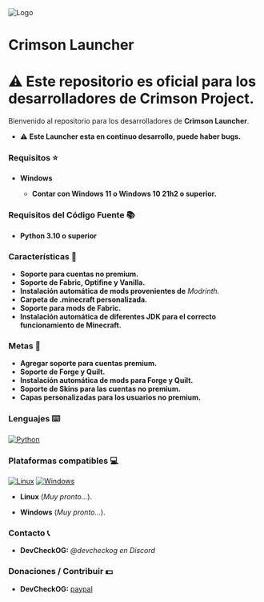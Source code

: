 <img alt="Logo" src="https://github.com/DevCheckOG/CrimsonProject-Dev/blob/main/Crimson%20Project%2Fassets%2Flogo.png">

# Crimson Launcher

# ⚠️ Este repositorio es oficial para los desarrolladores de Crimson Project.

Bienvenido al repositorio para los desarrolladores de **Crimson Launcher**.

- ⚠️ **Este Launcher esta en continuo desarrollo, puede haber bugs.**

### Requisitos ⭐
       
- **Windows**

    - **Contar con Windows 11 o Windows 10 21h2 o superior.**
            
### Requisitos del Código Fuente 📚

- **Python 3.10 o superior**

### Características 💎

- **Soporte para cuentas no premium.**
- **Soporte de Fabric, Optifine y Vanilla.**
- **Instalación automática de mods provenientes de** *Modrinth.*
- **Carpeta de .minecraft personalizada.**
- **Soporte para mods de Fabric.**
- **Instalación automática de diferentes JDK para el correcto funcionamiento de Minecraft.**

### Metas 💪

- **Agregar soporte para cuentas premium.**
- **Soporte de Forge y Quilt.**
- **Instalación automática de mods para Forge y Quilt.**
- **Soporte de Skins para las cuentas no premium.**
- **Capas personalizadas para los usuarios no premium.**
  
### Lenguajes ⌨️

<a href="https://github.com/DevCheckOG"><img alt="Python" src="https://img.shields.io/badge/Python-14354C?style=for-the-badge&logo=python&logoColor=white"></a>

### Plataformas compatibles 💻

<a href="https://github.com/DevCheckOG"><img alt="Linux" src="https://img.shields.io/badge/Linux-FCC624?style=for-the-badge&logo=linux&logoColor=black"></a> <a href="https://github.com/DevCheckOG"><img alt="Windows" src="https://img.shields.io/badge/Windows-0078D6?style=for-the-badge&logo=windows&logoColor=white"></a> 

- **Linux** (*Muy pronto...*).

- **Windows** (*Muy pronto...*).

### Contacto 📞

- **DevCheckOG:** *@devcheckog en Discord*

### Donaciones / Contribuir 💵

- **DevCheckOG:** [paypal](https://www.paypal.com/paypalme/DevCheck)
